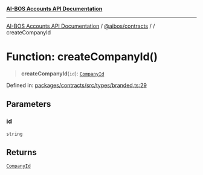 [**AI-BOS Accounts API Documentation**](../../../README.md)

***

[AI-BOS Accounts API Documentation](../../../README.md) / [@aibos/contracts](../README.md) / [](../README.md) / createCompanyId

# Function: createCompanyId()

> **createCompanyId**(`id`): [`CompanyId`](../type-aliases/CompanyId.md)

Defined in: [packages/contracts/src/types/branded.ts:29](https://github.com/pohlai88/accounts/blob/48103fb36d28b2b9bfb33472b6de2f719773cde9/packages/contracts/src/types/branded.ts#L29)

## Parameters

### id

`string`

## Returns

[`CompanyId`](../type-aliases/CompanyId.md)
